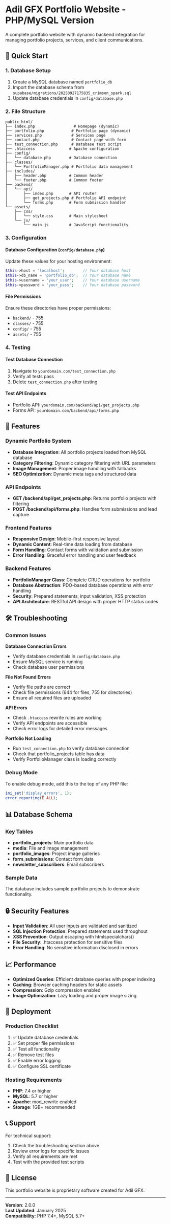 # Adil GFX Portfolio Website - PHP/MySQL Version

A complete portfolio website with dynamic backend integration for managing portfolio projects, services, and client communications.

## 🚀 Quick Start

### 1. Database Setup
1. Create a MySQL database named `portfolio_db`
2. Import the database schema from `supabase/migrations/20250927175835_crimson_spark.sql`
3. Update database credentials in `config/database.php`

### 2. File Structure
```
public_html/
├── index.php                 # Homepage (dynamic)
├── portfolio.php            # Portfolio page (dynamic)
├── services.php             # Services page
├── contact.php              # Contact page with form
├── test_connection.php      # Database test script
├── .htaccess               # Apache configuration
├── config/
│   └── database.php        # Database connection
├── classes/
│   └── PortfolioManager.php # Portfolio data management
├── includes/
│   ├── header.php          # Common header
│   └── footer.php          # Common footer
├── backend/
│   └── api/
│       ├── index.php       # API router
│       ├── get_projects.php # Portfolio API endpoint
│       └── forms.php       # Form submission handler
└── assets/
    ├── css/
    │   └── style.css       # Main stylesheet
    └── js/
        └── main.js         # JavaScript functionality
```

### 3. Configuration

#### Database Configuration (`config/database.php`)
Update these values for your hosting environment:
```php
$this->host = 'localhost';        // Your database host
$this->db_name = 'portfolio_db';  // Your database name
$this->username = 'your_user';    // Your database username
$this->password = 'your_pass';    // Your database password
```

#### File Permissions
Ensure these directories have proper permissions:
- `backend/` - 755
- `classes/` - 755
- `config/` - 755
- `assets/` - 755

### 4. Testing

#### Test Database Connection
1. Navigate to `yourdomain.com/test_connection.php`
2. Verify all tests pass
3. Delete `test_connection.php` after testing

#### Test API Endpoints
- Portfolio API: `yourdomain.com/backend/api/get_projects.php`
- Forms API: `yourdomain.com/backend/api/forms.php`

## 🔧 Features

### Dynamic Portfolio System
- **Database Integration**: All portfolio projects loaded from MySQL database
- **Category Filtering**: Dynamic category filtering with URL parameters
- **Image Management**: Proper image handling with fallbacks
- **SEO Optimization**: Dynamic meta tags and structured data

### API Endpoints
- **GET /backend/api/get_projects.php**: Returns portfolio projects with filtering
- **POST /backend/api/forms.php**: Handles form submissions and lead capture

### Frontend Features
- **Responsive Design**: Mobile-first responsive layout
- **Dynamic Content**: Real-time data loading from database
- **Form Handling**: Contact forms with validation and submission
- **Error Handling**: Graceful error handling and user feedback

### Backend Features
- **PortfolioManager Class**: Complete CRUD operations for portfolio
- **Database Abstraction**: PDO-based database operations with error handling
- **Security**: Prepared statements, input validation, XSS protection
- **API Architecture**: RESTful API design with proper HTTP status codes

## 🛠 Troubleshooting

### Common Issues

**Database Connection Errors**
- Verify database credentials in `config/database.php`
- Ensure MySQL service is running
- Check database user permissions

**File Not Found Errors**
- Verify file paths are correct
- Check file permissions (644 for files, 755 for directories)
- Ensure all required files are uploaded

**API Errors**
- Check `.htaccess` rewrite rules are working
- Verify API endpoints are accessible
- Check error logs for detailed error messages

**Portfolio Not Loading**
- Run `test_connection.php` to verify database connection
- Check that portfolio_projects table has data
- Verify PortfolioManager class is loading correctly

### Debug Mode
To enable debug mode, add this to the top of any PHP file:
```php
ini_set('display_errors', 1);
error_reporting(E_ALL);
```

## 📊 Database Schema

### Key Tables
- **portfolio_projects**: Main portfolio data
- **media**: File and image management
- **portfolio_images**: Project image galleries
- **form_submissions**: Contact form data
- **newsletter_subscribers**: Email subscribers

### Sample Data
The database includes sample portfolio projects to demonstrate functionality.

## 🔒 Security Features

- **Input Validation**: All user inputs are validated and sanitized
- **SQL Injection Protection**: Prepared statements used throughout
- **XSS Prevention**: Output escaping with htmlspecialchars()
- **File Security**: .htaccess protection for sensitive files
- **Error Handling**: No sensitive information disclosed in errors

## 📈 Performance

- **Optimized Queries**: Efficient database queries with proper indexing
- **Caching**: Browser caching headers for static assets
- **Compression**: Gzip compression enabled
- **Image Optimization**: Lazy loading and proper image sizing

## 🚀 Deployment

### Production Checklist
1. ✅ Update database credentials
2. ✅ Set proper file permissions
3. ✅ Test all functionality
4. ✅ Remove test files
5. ✅ Enable error logging
6. ✅ Configure SSL certificate

### Hosting Requirements
- **PHP**: 7.4 or higher
- **MySQL**: 5.7 or higher
- **Apache**: mod_rewrite enabled
- **Storage**: 1GB+ recommended

## 📞 Support

For technical support:
1. Check the troubleshooting section above
2. Review error logs for specific issues
3. Verify all requirements are met
4. Test with the provided test scripts

## 📝 License

This portfolio website is proprietary software created for Adil GFX.

---

**Version**: 2.0.0  
**Last Updated**: January 2025  
**Compatibility**: PHP 7.4+, MySQL 5.7+